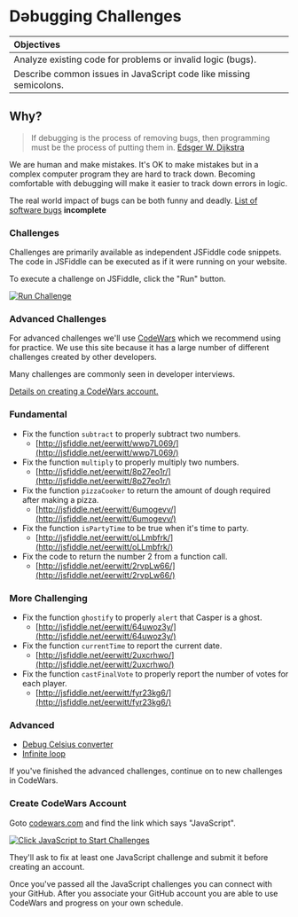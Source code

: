 # Dǝbugging Challenges

| Objectives |
| :--- |
| Analyze existing code for problems or invalid logic (bugs). |
| Describe common issues in JavaScript code like missing semicolons. |

## Why?

> If debugging is the process of removing bugs, then programming must be the process of putting them in. [Edsger W. Dijkstra](https://en.wikiquote.org/wiki/Programming#Debugging)

We are human and make mistakes. It's OK to make mistakes but in a complex computer program they are hard to track down. Becoming comfortable with debugging will make it easier to track down errors in logic.

The real world impact of bugs can be both funny and deadly. [List of software bugs](https://en.wikipedia.org/wiki/List_of_software_bugs) **incomplete**

### Challenges

Challenges are primarily available as independent JSFiddle code snippets. The code in JSFiddle can be executed as if it were running on your website.

To execute a challenge on JSFiddle, click the "Run" button.

[![Run Challenge](https://cloud.githubusercontent.com/assets/1329385/10594818/bfc44ff8-7685-11e5-8b6a-dadc6f2d6fa5.png)](http://jsfiddle.net)

### Advanced Challenges

For advanced challenges we'll use [CodeWars](http://www.codewars.com/) which we recommend using for practice. We use this site because it has a large number of different challenges created by other developers.

Many challenges are commonly seen in developer interviews.

[Details on creating a CodeWars account.](#create-codewars-account)

### Fundamental
* Fix the function `subtract` to properly subtract two numbers.
  * [http://jsfiddle.net/eerwitt/wwp7L069/](http://jsfiddle.net/eerwitt/wwp7L069/)
* Fix the function `multiply` to properly multiply two numbers.
  * [http://jsfiddle.net/eerwitt/8p27eo1r/](http://jsfiddle.net/eerwitt/8p27eo1r/)
* Fix the function `pizzaCooker` to return the amount of dough required after making a pizza.
  * [http://jsfiddle.net/eerwitt/6umogevv/](http://jsfiddle.net/eerwitt/6umogevv/)
* Fix the function `isPartyTime` to be true when it's time to party.
  * [http://jsfiddle.net/eerwitt/oLLmbfrk/](http://jsfiddle.net/eerwitt/oLLmbfrk/)
* Fix the code to return the number 2 from a function call.
  * [http://jsfiddle.net/eerwitt/2rvpLw66/](http://jsfiddle.net/eerwitt/2rvpLw66/)

### More Challenging
* Fix the function `ghostify` to properly `alert` that Casper is a ghost.
  * [http://jsfiddle.net/eerwitt/64uwoz3y/](http://jsfiddle.net/eerwitt/64uwoz3y/)
* Fix the function `currentTime` to report the current date.
  * [http://jsfiddle.net/eerwitt/2uxcrhwo/](http://jsfiddle.net/eerwitt/2uxcrhwo/)
* Fix the function `castFinalVote` to properly report the number of votes for each player.
  * [http://jsfiddle.net/eerwitt/fyr23kg6/](http://jsfiddle.net/eerwitt/fyr23kg6/)

### Advanced
* [Debug Celsius converter](http://www.codewars.com/kata/grasshopper-debug)
* [Infinite loop](http://www.codewars.com/kata/unfinished-loop-bug-fixing-number-1/)

If you've finished the advanced challenges, continue on to new challenges in CodeWars.


### Create CodeWars Account

Goto [codewars.com](http://www.codewars.com/) and find the link which says "JavaScript".

[![Click JavaScript to Start Challenges](https://cloud.githubusercontent.com/assets/1329385/10649783/b8534ed8-77fa-11e5-9d58-23c9a57361c2.png)](http://www.codewars.com)

They'll ask to fix at least one JavaScript challenge and submit it before creating an account.

Once you've passed all the JavaScript challenges you can connect with your GitHub. After you associate your GitHub account you are able to use CodeWars and progress on your own schedule.

